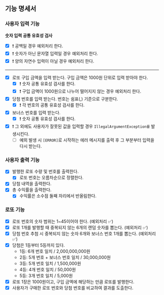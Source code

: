## 기능 명세서

### 사용자 입력 기능

**숫자 입력 공통 유효성 검사**

- [x] ❗️ 공백일 경우 예외처리 한다.
- [x] ❗️ 숫자가 아닌 문자열 입력일 경우 예외처리 한다.
- [x] ❗️ 양의 자연수 입력이 아닐 경우 예외처리 한다.

---

- [x] 로또 구입 금액을 입력 받는다. 구입 금액은 1000원 단위로 입력 받아야 한다.
    - [x] ❗️ 숫자 공통 유효성 검사를 한다.
    - [x] ❗️ 구입 금액이 1000원으로 나누어 떨어지지 않는 경우 예외처리 한다.
- [x] 당첨 번호를 입력 받는다. 번호는 쉼표(,) 기준으로 구분한다.
    - [x] ❗️ 각 번호의 공통 유효성 검사를 한다.
- [x] 보너스 번호를 입력 받는다.
    - [x] ❗️ 숫자 공통 유효성 검사를 한다.
- [x] ❗️ 그 외에도 사용자가 잘못된 값을 입력할 경우 `IllegalArgumentException를` 발생시킨다.
    - [ ] 예외 발생 시 `[ERROR]`로 시작하는 에러 메시지를 출력 후 그 부분부터 입력을 다시 받는다.

### 사용자 출력 기능

- [x] 발행한 로또 수량 및 번호를 출력한다.
    - [x] 로또 번호는 오름차순으로 정렬한다.
- [x] 당첨 내역을 출력한다.
- [x] 총 수익률을 출력한다.
    - [x] 수익률은 소수점 둘째 자리에서 반올림한다.

### 로또 기능

- [x] 로또 번호의 숫자 범위는 1~45이어야 한다. (예외처리 ✅)
- [x] 로또 1개를 발행할 때 중복되지 않는 6개의 랜덤 숫자를 뽑는다. (예외처리 ✅)
- [x] 당첨 번호 추첨 시 중복되지 않는 숫자 6개와 보너스 번호 1개를 뽑는다. (예외처리 ✅)
- [x] 당첨은 1등부터 5등까지 있다.
    - 1등: 6개 번호 일치 / 2,000,000,000원
    - 2등: 5개 번호 + 보너스 번호 일치 / 30,000,000원
    - 3등: 5개 번호 일치 / 1,500,000원
    - 4등: 4개 번호 일치 / 50,000원
    - 5등: 3개 번호 일치 / 5,000원
- [x] 로또 1장은 1000원이고, 구입 금액에 해당하는 만큼 로또를 발행한다.
- [x] 사용자가 구매한 로또 번호와 당첨 번호를 비교하여 결과를 도출한다.
